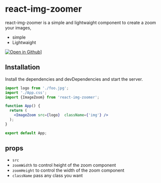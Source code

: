 # react-img-zoomer

react-img-zoomer is a simple and lightwaight component to create a zoom your images, 


- simple
- Lightwaight




[![Open in Github](https://img.shields.io/badge/Open%20in-CodeSandbox-blue?logo=github)](https://github.com/syedfaisalrizvi0/react-image-zoomer)]

## Installation

Install the dependencies and devDependencies and start the server.

```jsx
import logo from './foo.jpg';
import './App.css';
import {ImageZoom} from 'react-img-zoomer';

function App() {
  return (
    <ImageZoom src={logo}  className={'img'} /> 
  );
}

export default App;

```
## props
 - `src`
 - `zoomWidth` to control height of the zoom component
 - `zoomHeight` to control the width of the zoom component 
 - `className` pass any class you want 

